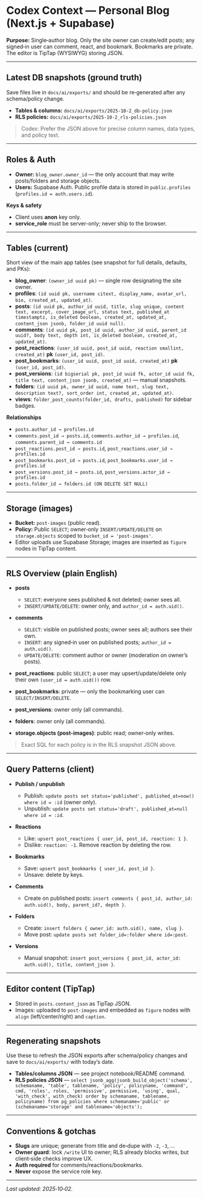 # Codex Context — Personal Blog (Next.js + Supabase)

**Purpose:** Single‑author blog. Only the site owner can create/edit posts; any signed‑in user can comment, react, and bookmark. Bookmarks are private. The editor is TipTap (WYSIWYG) storing JSON.

---

## Latest DB snapshots (ground truth)

Save files live in `docs/ai/exports/` and should be re‑generated after any schema/policy change.

* **Tables & columns:** `docs/ai/exports/2025-10-2_db-policy.json`
* **RLS policies:** `docs/ai/exports/2025-10-2_rls-policies.json`

> Codex: Prefer the JSON above for precise column names, data types, and policy text.

---

## Roles & Auth

* **Owner:** `blog_owner.owner_id` — the only account that may write posts/folders and storage objects.
* **Users:** Supabase Auth. Public profile data is stored in `public.profiles` (`profiles.id = auth.users.id`).

**Keys & safety**

* Client uses **anon** key only.
* **service_role** must be server-only; never ship to the browser.

---

## Tables (current)

Short view of the main app tables (see snapshot for full details, defaults, and PKs):

* **blog_owner**: `(owner_id uuid pk)` — single row designating the site owner.
* **profiles**: `(id uuid pk, username citext, display_name, avatar_url, bio, created_at, updated_at)`.
* **posts**: `(id uuid pk, author_id uuid, title, slug unique, content text, excerpt, cover_image_url, status text, published_at timestamptz, is_deleted boolean, created_at, updated_at, content_json jsonb, folder_id uuid null)`.
* **comments**: `(id uuid pk, post_id uuid, author_id uuid, parent_id uuid?, body text, depth int, is_deleted boolean, created_at, updated_at)`.
* **post_reactions**: `(user_id uuid, post_id uuid, reaction smallint, created_at)` **pk** `(user_id, post_id)`.
* **post_bookmarks**: `(user_id uuid, post_id uuid, created_at)` **pk** `(user_id, post_id)`.
* **post_versions**: `(id bigserial pk, post_id uuid fk, actor_id uuid fk, title text, content_json jsonb, created_at)` — manual snapshots.
* **folders**: `(id uuid pk, owner_id uuid, name text, slug text, description text?, sort_order int, created_at, updated_at)`.
* **views**: `folder_post_counts(folder_id, drafts, published)` for sidebar badges.

**Relationships**

* `posts.author_id → profiles.id`
* `comments.post_id → posts.id`, `comments.author_id → profiles.id`, `comments.parent_id → comments.id`
* `post_reactions.post_id → posts.id`, `post_reactions.user_id → profiles.id`
* `post_bookmarks.post_id → posts.id`, `post_bookmarks.user_id → profiles.id`
* `post_versions.post_id → posts.id`, `post_versions.actor_id → profiles.id`
* `posts.folder_id → folders.id (ON DELETE SET NULL)`

---

## Storage (images)

* **Bucket:** `post-images` (public read).
* **Policy:** Public `SELECT`; owner‑only `INSERT/UPDATE/DELETE` on `storage.objects` scoped to `bucket_id = 'post-images'`.
* Editor uploads use Supabase Storage; images are inserted as `figure` nodes in TipTap content.

---

## RLS Overview (plain English)

* **posts**

  * `SELECT`: everyone sees published & not deleted; owner sees all.
  * `INSERT/UPDATE/DELETE`: owner only, and `author_id = auth.uid()`.
* **comments**

  * `SELECT`: visible on published posts; owner sees all; authors see their own.
  * `INSERT`: any signed‑in user on published posts; `author_id = auth.uid()`.
  * `UPDATE/DELETE`: comment author or owner (moderation on owner’s posts).
* **post_reactions**: public `SELECT`; a user may upsert/update/delete only their own `(user_id = auth.uid())` row.
* **post_bookmarks**: private — only the bookmarking user can `SELECT/INSERT/DELETE`.
* **post_versions**: owner only (all commands).
* **folders**: owner only (all commands).
* **storage.objects (post-images)**: public read; owner‑only writes.

> Exact SQL for each policy is in the RLS snapshot JSON above.

---

## Query Patterns (client)

* **Publish / unpublish**

  * Publish: `update posts set status='published', published_at=now() where id = :id` (owner only).
  * Unpublish: `update posts set status='draft', published_at=null where id = :id`.
* **Reactions**

  * Like: `upsert post_reactions { user_id, post_id, reaction: 1 }`.
  * Dislike: `reaction: -1`. Remove reaction by deleting the row.
* **Bookmarks**

  * Save: `upsert post_bookmarks { user_id, post_id }`.
  * Unsave: delete by keys.
* **Comments**

  * Create on published posts: `insert comments { post_id, author_id: auth.uid(), body, parent_id?, depth }`.
* **Folders**

  * Create: `insert folders { owner_id: auth.uid(), name, slug }`.
  * Move post: `update posts set folder_id=:folder where id=:post`.
* **Versions**

  * Manual snapshot: `insert post_versions { post_id, actor_id: auth.uid(), title, content_json }`.

---

## Editor content (TipTap)

* Stored in `posts.content_json` as TipTap JSON.
* Images: uploaded to `post-images` and embedded as `figure` nodes with `align` (left/center/right) and `caption`.

---

## Regenerating snapshots

Use these to refresh the JSON exports after schema/policy changes and save to `docs/ai/exports/` with today’s date.

* **Tables/columns JSON** — see project notebook/README command.
* **RLS policies JSON** — `select jsonb_agg(jsonb_build_object('schema', schemaname, 'table', tablename, 'policy', policyname, 'command', cmd, 'roles', roles, 'permissive', permissive, 'using', qual, 'with_check', with_check) order by schemaname, tablename, policyname) from pg_policies where schemaname='public' or (schemaname='storage' and tablename='objects');`

---

## Conventions & gotchas

* **Slugs** are unique; generate from title and de‑dupe with `-2`, `-3`, …
* **Owner guard**: lock `/write` UI to owner; RLS already blocks writes, but client‑side checks improve UX.
* **Auth required** for comments/reactions/bookmarks.
* **Never** expose the service role key.

---

*Last updated: 2025‑10‑02.*
